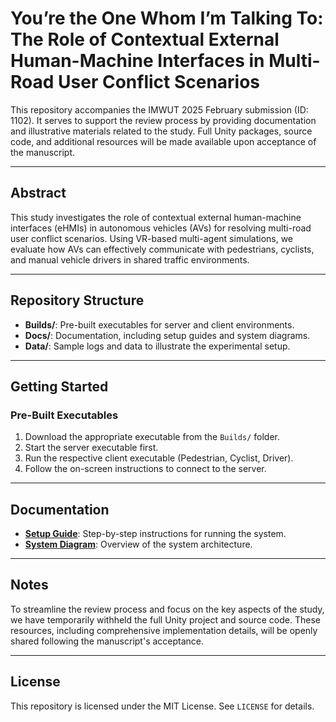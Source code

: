 # You’re the One Whom I’m Talking To: The Role of Contextual External Human-Machine Interfaces in Multi-Road User Conflict Scenarios

This repository accompanies the IMWUT 2025 February submission (ID: 1102). It serves to support the review process by providing documentation and illustrative materials related to the study. Full Unity packages, source code, and additional resources will be made available upon acceptance of the manuscript.

---

## Abstract
This study investigates the role of contextual external human-machine interfaces (eHMIs) in autonomous vehicles (AVs) for resolving multi-road user conflict scenarios. Using VR-based multi-agent simulations, we evaluate how AVs can effectively communicate with pedestrians, cyclists, and manual vehicle drivers in shared traffic environments.

---

## Repository Structure
- **Builds/**: Pre-built executables for server and client environments.
- **Docs/**: Documentation, including setup guides and system diagrams.
- **Data/**: Sample logs and data to illustrate the experimental setup.

---

## Getting Started

### Pre-Built Executables
1. Download the appropriate executable from the `Builds/` folder.
2. Start the server executable first.
3. Run the respective client executable (Pedestrian, Cyclist, Driver).
4. Follow the on-screen instructions to connect to the server.

---

## Documentation
- **[Setup Guide](Docs/SetupGuide.pdf)**: Step-by-step instructions for running the system.
- **[System Diagram](Docs/SystemDiagram.png)**: Overview of the system architecture.

---

## Notes
To streamline the review process and focus on the key aspects of the study, we have temporarily withheld the full Unity project and source code. These resources, including comprehensive implementation details, will be openly shared following the manuscript's acceptance.

---

## License
This repository is licensed under the MIT License. See `LICENSE` for details.
